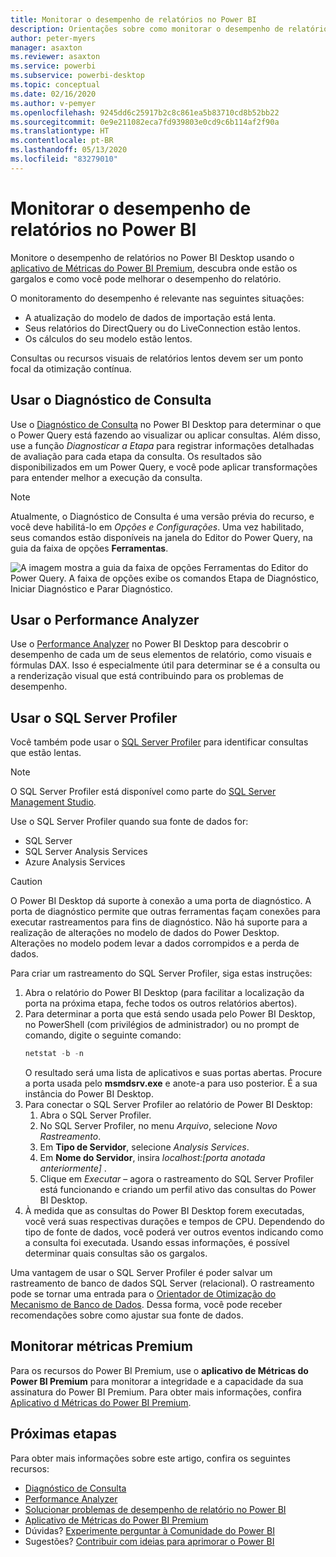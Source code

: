 ```yaml
---
title: Monitorar o desempenho de relatórios no Power BI
description: Orientações sobre como monitorar o desempenho de relatórios no Power BI.
author: peter-myers
manager: asaxton
ms.reviewer: asaxton
ms.service: powerbi
ms.subservice: powerbi-desktop
ms.topic: conceptual
ms.date: 02/16/2020
ms.author: v-pemyer
ms.openlocfilehash: 9245dd6c25917b2c8c861ea5b83710cd8b52bb22
ms.sourcegitcommit: 0e9e211082eca7fd939803e0cd9c6b114af2f90a
ms.translationtype: HT
ms.contentlocale: pt-BR
ms.lasthandoff: 05/13/2020
ms.locfileid: "83279010"
---
```

# <a name="monitor-report-performance-in-power-bi"></a>Monitorar o desempenho de relatórios no Power BI

Monitore o desempenho de relatórios no Power BI Desktop usando o [aplicativo de Métricas do Power BI Premium](../admin/service-premium-metrics-app.md), descubra onde estão os gargalos e como você pode melhorar o desempenho do relatório.

O monitoramento do desempenho é relevante nas seguintes situações:

- A atualização do modelo de dados de importação está lenta.
- Seus relatórios do DirectQuery ou do LiveConnection estão lentos.
- Os cálculos do seu modelo estão lentos.

Consultas ou recursos visuais de relatórios lentos devem ser um ponto focal da otimização contínua.

## <a name="use-query-diagnostics"></a>Usar o Diagnóstico de Consulta

Use o [Diagnóstico de Consulta](/power-query/QueryDiagnostics) no Power BI Desktop para determinar o que o Power Query está fazendo ao visualizar ou aplicar consultas. Além disso, use a função _Diagnosticar a Etapa_ para registrar informações detalhadas de avaliação para cada etapa da consulta. Os resultados são disponibilizados em um Power Query, e você pode aplicar transformações para entender melhor a execução da consulta.

> [!NOTE]
> Atualmente, o Diagnóstico de Consulta é uma versão prévia do recurso, e você deve habilitá-lo em _Opções e Configurações_. Uma vez habilitado, seus comandos estão disponíveis na janela do Editor do Power Query, na guia da faixa de opções **Ferramentas**.

![A imagem mostra a guia da faixa de opções Ferramentas do Editor do Power Query. A faixa de opções exibe os comandos Etapa de Diagnóstico, Iniciar Diagnóstico e Parar Diagnóstico.](media/monitor-report-performance/power-query-diagnotics.png)

## <a name="use-performance-analyzer"></a>Usar o Performance Analyzer

Use o [Performance Analyzer](../create-reports/desktop-performance-analyzer.md) no Power BI Desktop para descobrir o desempenho de cada um de seus elementos de relatório, como visuais e fórmulas DAX. Isso é especialmente útil para determinar se é a consulta ou a renderização visual que está contribuindo para os problemas de desempenho.

## <a name="use-sql-server-profiler"></a>Usar o SQL Server Profiler

Você também pode usar o [SQL Server Profiler](/sql/tools/sql-server-profiler/sql-server-profiler) para identificar consultas que estão lentas.

> [!NOTE]
> O SQL Server Profiler está disponível como parte do [SQL Server Management Studio](/sql/ssms/download-sql-server-management-studio-ssms).

Use o SQL Server Profiler quando sua fonte de dados for:

- SQL Server
- SQL Server Analysis Services
- Azure Analysis Services

> [!CAUTION]
> O Power BI Desktop dá suporte à conexão a uma porta de diagnóstico. A porta de diagnóstico permite que outras ferramentas façam conexões para executar rastreamentos para fins de diagnóstico. Não há suporte para a realização de alterações no modelo de dados do Power Desktop. Alterações no modelo podem levar a dados corrompidos e a perda de dados.

Para criar um rastreamento do SQL Server Profiler, siga estas instruções:

1. Abra o relatório do Power BI Desktop (para facilitar a localização da porta na próxima etapa, feche todos os outros relatórios abertos).
1. Para determinar a porta que está sendo usada pelo Power BI Desktop, no PowerShell (com privilégios de administrador) ou no prompt de comando, digite o seguinte comando:
    ```powershell
    netstat -b -n
    ```
    O resultado será uma lista de aplicativos e suas portas abertas. Procure a porta usada pelo **msmdsrv.exe** e anote-a para uso posterior. É a sua instância do Power BI Desktop.
1. Para conectar o SQL Server Profiler ao relatório de Power BI Desktop:
    1. Abra o SQL Server Profiler.
    1. No SQL Server Profiler, no menu _Arquivo_, selecione _Novo Rastreamento_.
    1. Em **Tipo de Servidor**, selecione _Analysis Services_.
    1. Em **Nome do Servidor**, insira _localhost:[porta anotada anteriormente]_ .
    1. Clique em _Executar_ – agora o rastreamento do SQL Server Profiler está funcionando e criando um perfil ativo das consultas do Power BI Desktop.
1. À medida que as consultas do Power BI Desktop forem executadas, você verá suas respectivas durações e tempos de CPU. Dependendo do tipo de fonte de dados, você poderá ver outros eventos indicando como a consulta foi executada. Usando essas informações, é possível determinar quais consultas são os gargalos.

Uma vantagem de usar o SQL Server Profiler é poder salvar um rastreamento de banco de dados SQL Server (relacional). O rastreamento pode se tornar uma entrada para o [Orientador de Otimização do Mecanismo de Banco de Dados](/sql/relational-databases/performance/start-and-use-the-database-engine-tuning-advisor). Dessa forma, você pode receber recomendações sobre como ajustar sua fonte de dados.

## <a name="monitor-premium-metrics"></a>Monitorar métricas Premium

Para os recursos do Power BI Premium, use o **aplicativo de Métricas do Power BI Premium** para monitorar a integridade e a capacidade da sua assinatura do Power BI Premium. Para obter mais informações, confira [Aplicativo d Métricas do Power BI Premium](../admin/service-premium-metrics-app.md).

## <a name="next-steps"></a>Próximas etapas

Para obter mais informações sobre este artigo, confira os seguintes recursos:

- [Diagnóstico de Consulta](/power-query/QueryDiagnostics)
- [Performance Analyzer](../create-reports/desktop-performance-analyzer.md)
- [Solucionar problemas de desempenho de relatório no Power BI](report-performance-troubleshoot.md)
- [Aplicativo de Métricas do Power BI Premium](../admin/service-premium-metrics-app.md)
- Dúvidas? [Experimente perguntar à Comunidade do Power BI](https://community.powerbi.com/)
- Sugestões? [Contribuir com ideias para aprimorar o Power BI](https://ideas.powerbi.com/)
